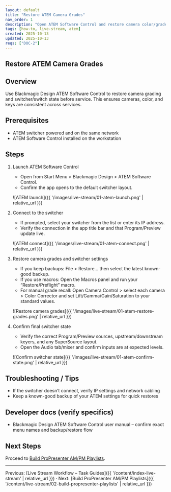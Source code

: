 ```yaml
---
layout: default
title: "Restore ATEM Camera Grades"
nav_order: 1
description: "Open ATEM Software Control and restore camera color/grade and switcher settings."
tags: [how-to, live-stream, atem]
created: 2025-10-13
updated: 2025-10-13
reqs: ["DOC-2"]
---
```


## Restore ATEM Camera Grades

## Overview

Use Blackmagic Design ATEM Software Control to restore camera grading and switcher/switch state before service. This ensures cameras, color, and keys are consistent across services.

## Prerequisites

- ATEM switcher powered and on the same network
- ATEM Software Control installed on the workstation

## Steps

1) Launch ATEM Software Control
   - Open from Start Menu > Blackmagic Design > ATEM Software Control.
   - Confirm the app opens to the default switcher layout.

   ![ATEM launch]({{ '/images/live-stream/01-atem-launch.png' | relative_url }})

2) Connect to the switcher
   - If prompted, select your switcher from the list or enter its IP address.
   - Verify the connection in the app title bar and that Program/Preview update live.

   ![ATEM connect]({{ '/images/live-stream/01-atem-connect.png' | relative_url }})

3) Restore camera grades and switcher settings
   - If you keep backups: File > Restore… then select the latest known-good backup.
   - If you use macros: Open the Macros panel and run your “Restore/Preflight” macro.
   - For manual grade recall: Open Camera Control > select each camera > Color Corrector and set Lift/Gamma/Gain/Saturation to your standard values.

   ![Restore camera grades]({{ '/images/live-stream/01-atem-restore-grades.png' | relative_url }})

4) Confirm final switcher state
   - Verify the correct Program/Preview sources, upstream/downstream keyers, and any SuperSource layout.
   - Open the Audio tab/mixer and confirm inputs are at expected levels.

   ![Confirm switcher state]({{ '/images/live-stream/01-atem-confirm-state.png' | relative_url }})

## Troubleshooting / Tips

- If the switcher doesn’t connect, verify IP settings and network cabling
- Keep a known-good backup of your ATEM settings for quick restores

## Developer docs (verify specifics)

- Blackmagic Design ATEM Software Control user manual – confirm exact menu names and backup/restore flow

## Next Steps

Proceed to [Build ProPresenter AM/PM Playlists](02-build-propresenter-playlists.md).

---

Previous: [Live Stream Workflow – Task Guides]({{ '/content/index-live-stream' | relative_url }}) · Next: [Build ProPresenter AM/PM Playlists]({{ '/content/live-stream/02-build-propresenter-playlists' | relative_url }})
